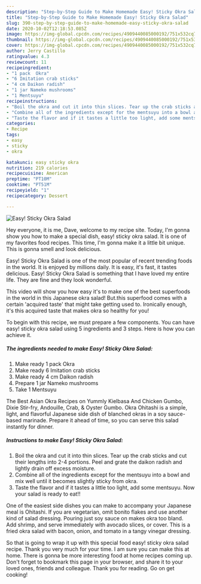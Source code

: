 ```yaml
---
description: "Step-by-Step Guide to Make Homemade Easy! Sticky Okra Salad"
title: "Step-by-Step Guide to Make Homemade Easy! Sticky Okra Salad"
slug: 390-step-by-step-guide-to-make-homemade-easy-sticky-okra-salad
date: 2020-10-02T12:18:53.085Z
image: https://img-global.cpcdn.com/recipes/4909440085000192/751x532cq70/easy-sticky-okra-salad-recipe-main-photo.jpg
thumbnail: https://img-global.cpcdn.com/recipes/4909440085000192/751x532cq70/easy-sticky-okra-salad-recipe-main-photo.jpg
cover: https://img-global.cpcdn.com/recipes/4909440085000192/751x532cq70/easy-sticky-okra-salad-recipe-main-photo.jpg
author: Jerry Castillo
ratingvalue: 4.3
reviewcount: 11
recipeingredient:
- "1 pack  Okra"
- "6 Imitation crab sticks"
- "4 cm Daikon radish"
- "1 jar Nameko mushrooms"
- "1 Mentsuyu"
recipeinstructions:
- "Boil the okra and cut it into thin slices. Tear up the crab sticks and cut their lengths into 2-4 portions. Peel and grate the daikon radish and lightly drain off excess moisture."
- "Combine all of the ingredients except for the mentsuyu into a bowl and mix well until it becomes slightly sticky from okra."
- "Taste the flavor and if it tastes a little too light, add some mentsuyu. Now your salad is ready to eat!!"
categories:
- Recipe
tags:
- easy
- sticky
- okra

katakunci: easy sticky okra 
nutrition: 219 calories
recipecuisine: American
preptime: "PT10M"
cooktime: "PT51M"
recipeyield: "1"
recipecategory: Dessert

---
```



![Easy! Sticky Okra Salad](https://img-global.cpcdn.com/recipes/4909440085000192/751x532cq70/easy-sticky-okra-salad-recipe-main-photo.jpg)

Hey everyone, it is me, Dave, welcome to my recipe site. Today, I'm gonna show you how to make a special dish, easy! sticky okra salad. It is one of my favorites food recipes. This time, I'm gonna make it a little bit unique. This is gonna smell and look delicious.

Easy! Sticky Okra Salad is one of the most popular of recent trending foods in the world. It is enjoyed by millions daily. It is easy, it's fast, it tastes delicious. Easy! Sticky Okra Salad is something that I have loved my entire life. They are fine and they look wonderful.

This video will show you how easy it&#39;s to make one of the best superfoods in the world in this Japanese okra salad! But.this superfood comes with a certain &#39;acquired taste&#39; that might take getting used to. Ironically enough, it&#39;s this acquired taste that makes okra so healthy for you!


To begin with this recipe, we must prepare a few components. You can have easy! sticky okra salad using 5 ingredients and 3 steps. Here is how you can achieve it.

<!--inarticleads1-->

##### The ingredients needed to make Easy! Sticky Okra Salad:

1. Make ready 1 pack  Okra
1. Make ready 6 Imitation crab sticks
1. Make ready 4 cm Daikon radish
1. Prepare 1 jar Nameko mushrooms
1. Take 1 Mentsuyu


The Best Asian Okra Recipes on Yummly Kielbasa And Chicken Gumbo, Dixie Stir-fry, Andouille, Crab, &amp; Oyster Gumbo. Okra Ohitashi is a simple, light, and flavorful Japanese side dish of blanched okras in a soy sauce-based marinade. Prepare it ahead of time, so you can serve this salad instantly for dinner. 

<!--inarticleads2-->

##### Instructions to make Easy! Sticky Okra Salad:

1. Boil the okra and cut it into thin slices. Tear up the crab sticks and cut their lengths into 2-4 portions. Peel and grate the daikon radish and lightly drain off excess moisture.
1. Combine all of the ingredients except for the mentsuyu into a bowl and mix well until it becomes slightly sticky from okra.
1. Taste the flavor and if it tastes a little too light, add some mentsuyu. Now your salad is ready to eat!!


One of the easiest side dishes you can make to accompany your Japanese meal is Ohitashi. If you are vegetarian, omit bonito flakes and use another kind of salad dressing. Pouring just soy sauce on makes okra too bland. Add shrimp, and serve immediately with avocado slices, or cover. This is a fried okra salad with bacon, onion, and tomato in a tangy vinegar dressing. 

So that is going to wrap it up with this special food easy! sticky okra salad recipe. Thank you very much for your time. I am sure you can make this at home. There is gonna be more interesting food at home recipes coming up. Don't forget to bookmark this page in your browser, and share it to your loved ones, friends and colleague. Thank you for reading. Go on get cooking!
